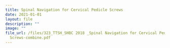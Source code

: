 ```yaml
---
title: Spinal Navigation for Cervical Pedicle Screws
date: 2021-01-01
layout: file
description: ""
image: ""
file_url: /files/323_TTSH_SHBC 2018 _Spinal Navigation for Cervical Pedicle
  Screws-combine.pdf
---
```

